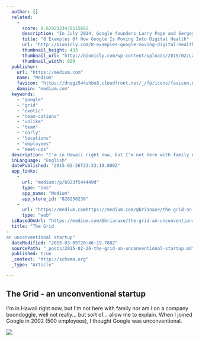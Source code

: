 ```yaml
---
  author: []
  related: 
    - 
      score: 0.6292323470115662
      description: "In July 2014, Google founders Larry Page and Sergey Brin sat down for a rare interview with Vinod Khosla where they discussed, among other things, Google's involvement in health. When Khosla asked if Google would ever become a healthcare company, both founders were somewhat critical of the current healthcare system's regulatory hurdles and because of this didn't envisage becoming a big player in the space."
      title: "8 Examples Of How Google Is Moving Into Digital Health"
      url: "http://bionicly.com/8-examples-google-moving-digital-health/"
      thumbnail_height: 433
      thumbnail_url: "http://bionicly.com/wp-content/uploads/2015/02/Larry-Sergey.png"
      thumbnail_width: 800
  publisher: 
    url: "https://medium.com"
    name: "Medium"
    favicon: "https://dnqgz544uhbo8.cloudfront.net/_/fp/icons/favicon.n7eHNqdWyHhbTLN2-3a-6g.ico"
    domain: "medium.com"
  keywords: 
    - "google"
    - "grid"
    - "exotic"
    - "team-cations"
    - "unlike"
    - "team"
    - "early"
    - "locations"
    - "employees"
    - "meet-ups"
  description: "I'm in Hawaii right now, but I'm not here with family nor am I on a company boondoggle, well not really... but sort of... allow me to explain. When I joined Google in 2002 (500 employees), I thought Google was unconventional."
  inLanguage: "English"
  datePublished: "2015-02-26T22:23:19.000Z"
  app_links: 
    - 
      url: "medium:/p/b823f544449d"
      type: "ios"
      app_name: "Medium"
      app_store_id: "828256236"
    - 
      url: "https://medium.comhttps://medium.com/@brianaxe/the-grid-an-unconventional-startup-b823f544449d"
      type: "web"
  isBasedOnUrl: "https://medium.com/@brianaxe/the-grid-an-unconventional-startup-b823f544449d"
  title: "The Grid
-
an unconventional startup"
  dateModified: "2015-03-05T20:46:19.788Z"
  sourcePath: "_posts/2015-02-26-the-grid-an-unconventional-startup.md"
  published: true
  _context: "http://schema.org"
  _type: "Article"

---
```

<article style=""><h1>The Grid
-
an unconventional startup</h1><p>I'm in Hawaii right now, but I'm not here with family nor am I on a company boondoggle, well not really... but sort of... allow me to explain. When I joined Google in 2002 (500 employees), I thought Google was unconventional.</p><img src="https://d262ilb51hltx0.cloudfront.net/max/800/1*1I-PNso0E8oXXywbN7bAIQ.jpeg" /></article>
